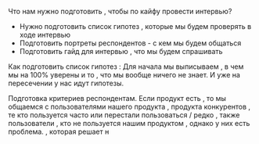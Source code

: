 Что нам нужно подготовить , чтобы по кайфу провести интервью? 
- Нужно подготовить список гипотез , которые мы будем проверять в ходе интервью
- Подготовить портреты респондентов - с кем мы будем общаться 
- Подготовить гайд для интервью , что мы будем спрашивать 


Как подготовить список гипотез : 
Для начала мы выписываем , в чем мы на 100% уверены и то , что мы вообще ничего не знает. И уже на пересечении у нас идут гипотезы. 




Подготовка критериев  респондентам. Если продукт есть , то мы общаемся с пользователями нашего продукта , продукта конкурентов , те кто пользуется часто или перестали пользоваться  / редко ,  также пользователи , кто не пользуется нашим продуктом , однако у них есть проблема. , которая решает н